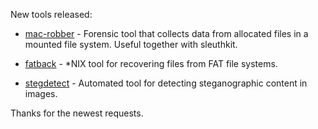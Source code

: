 New tools released: 

* [mac-robber](http://www.sleuthkit.org/mac-robber/index.php) - Forensic tool that collects data from allocated files in a mounted     file system. Useful together with sleuthkit.

* [fatback](http://sourceforge.net/projects/fatback/) - *NIX tool for recovering files from FAT file systems.

* [stegdetect](http://www.outguess.org/detection.php) - Automated tool for detecting steganographic content in images.

Thanks for the newest requests.
